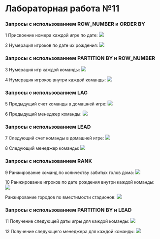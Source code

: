 # Лабораторная работа №11


### Запросы с использованием ROW_NUMBER и ORDER BY



1 Присвоение номера каждой игре по дате:
<img src="images/1.png">

2 Нумерация игроков по дате их рождения:
<img src="images/2.png">


### Запросы с использованием PARTITION BY и ROW_NUMBER

3 Нумерация игр каждой команды:
<img src="images/3.png">


4 Нумерация игроков внутри каждой команды:
<img src="images/4.png">


### Запросы с использованием LAG

5 Предыдущий счет команды в домашней игре:
<img src="images/5.png">


6 Предыдущий менеджер команды:
<img src="images/6.png">


### Запросы с использованием LEAD

7 Следующий счет команды в домашней игре:
<img src="images/7.png">

8 Следующий менеджер команды:
<img src="images/8.png">


### Запросы с использованием RANK

9 Ранжирование команд по количеству забитых голов дома:
<img src="images/9.png">

10 Ранжирование игроков по дате рождения внутри каждой команды:
<img src="images/10.png">

Ранжирование городов по вместимости стадионов:
<img src="images/13.png">


### Запросы с использованием PARTITION BY и LEAD


11 Получение следующей даты игры для каждой команды:
<img src="images/11.png">


12 Получение следующего менеджера для каждой команды:
<img src="images/12.png">


